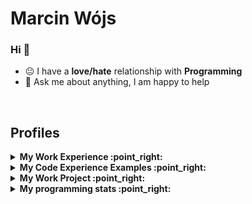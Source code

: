 <div><h1> Marcin Wójs</h1></div>

### Hi 👋

- :neutral_face: I have a **love/hate** relationship with **Programming**
- 💬 Ask me about anything, I am happy to help
<!-- - ⚡ Languages: **Python3 | SQL | HTML | CSS |** -->

<br />

## Profiles

<!-- start work experience section -->
<details>
<summary><b> My Work Experience :point_right: </b></summary>
<table>
  <thead>
    <tr>
      <th>Company</th>
      <th>Position</th>
      <th>Roles & responsibilities</th>
      <th>Duration</th>
    </tr>
  </thead>
  <tbody>
     <tr>
      <td><b><a href="https://github.com/marcinwojs">Portfolio</a> </b></td>
      <td>Junior Software Engineer</td>
      <td>.Net Core (AWS, Microservice(Azure)) Devloper</td>
      <td>FEB 2024 - Present</td>
    </tr>
  </tbody>
</table>
</details>
<!-- end work experience section -->

<!-- start work experience section -->
<details>
<summary><b> My Code Experience Examples :point_right: </b></summary>
<table>
  <thead>
    <tr>
      <th>Title</th>
    </tr>
  </thead>
  <tbody>
     <tr>
      <td><b><a href="https://github.com/marcinwojs/nextjs-firebase">nextjs-firebase</a> </b></td>
    </tr>
    <tr>
      <td><b><a href="https://github.com/marcinwojs/react-hook-form-with-zod-schema">react-hook-form-with-zod-schema</a> </b></td>
    </tr>
    <tr>
      <td><b><a href="https://github.com/marcinwojs/drag-and-drop">drag-and-drop</a> </b></td>
    </tr>
  </tbody>
</table>
</details>

<!-- start work project section -->
<details>
<summary><b> My Work Project :point_right:</b></summary>
<table>
  <thead>
    <tr>
      <th>Project Name</th>
      <th>Skills used</th>
      <th>Description</th>
    </tr>
  </thead>
  <tbody>
    <tr>
      <td><a href='https://github.com/marcinwojs'>Todo-App</a></td>
      <td>profile</td>
      <td>profile</td>
    </tr>

  </tbody>
</table>
</details>
<!-- end work project section -->

<details> 
<summary><b> My programming stats :point_right:</b></summary>
<table>
  <thead>
    <tr>
      <th>Project Name</th>
      <th>Skills used</th>
      <th>Description</th>
    </tr>
  </thead>
  <tbody>
    <tr>
      <td><a href='https://github.com/marcinwojs'>Todo-App</a></td>
      <td>profile</td>
      <td>profile</td>
    </tr>
  </tbody>
</table>
</details>
